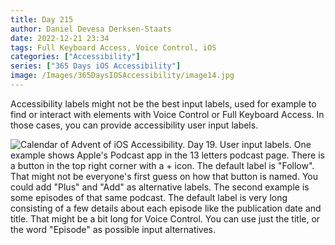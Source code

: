 ```yaml
---
title: Day 215
author: Daniel Devesa Derksen-Staats
date: 2022-12-21 23:34
tags: Full Keyboard Access, Voice Control, iOS
categories: ["Accessibility"]
series: ["365 Days iOS Accessibility"]
image: /Images/365DaysIOSAccessibility/image14.jpg
---
```


Accessibility labels might not be the best input labels, used for example to find or interact with elements with Voice Control or Full Keyboard Access. In those cases, you can provide accessibility user input labels.

![Calendar of Advent of iOS Accessibility. Day 19. User input labels. One example shows Apple's Podcast app in the 13 letters podcast page. There is a button in the top right corner with a + icon. The default label is "Follow". That might not be everyone's first guess on how that button is named. You could add "Plus" and "Add" as alternative labels. The second example is some episodes of that same podcast. The default label is very long consisting of a few details about each episode like the publication date and title. That might be a bit long for Voice Control. You can use just the title, or the word "Episode" as possible input alternatives.](/Images/365DaysIOSAccessibility/image14.jpg)

